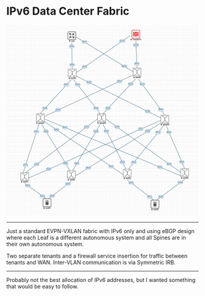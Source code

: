 # IPv6 Data Center Fabric

![](ipv6-vxlan.png)


---

Just a standard EVPN-VXLAN fabric with IPv6 only and using eBGP design where each Leaf is a different autonomous system and all Spines are in their own autonomous system. 

Two separate tenants and a firewall service insertion for traffic between tenants and WAN. Inter-VLAN communication is via Symmetric IRB.

---

Probably not the best allocation of IPv6 addresses, but I wanted something that would be easy to follow.